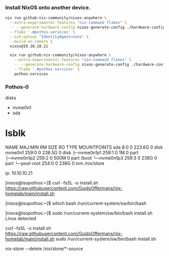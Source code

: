 ### Install NixOS onto another device.

```BASH
nix run github:nix-community/nixos-anywhere \
  --extra-experimental-features "nix-command flakes" \
  -- --generate-hardware-config nixos-generate-config ./hardware-configuration.nix \
  --flake '.#pothos-services' \
  --ssh-option "IdentityAgent=none" \
  --build-on-remote \
  nixos@10.10.10.21

  nix run github:nix-community/nixos-anywhere \
    --extra-experimental-features "nix-command flakes" \
    -- --generate-hardware-config nixos-generate-config ./hardware-configuration.nix \
    --flake '.#pothos-services' \
    pothos-services
```

### Pothos-0

disks

- nvme0n1
- sda

# lsblk
NAME          MAJ:MIN RM   SIZE RO TYPE MOUNTPOINTS
sda             8:0    0 223.6G  0 disk
nvme0n1       259:0    0 238.5G  0 disk
├─nvme0n1p1   259:1    0     1M  0 part
├─nvme0n1p2   259:2    0   500M  0 part /boot
└─nvme0n1p3   259:3    0   238G  0 part
  └─pool-root 254:0    0   238G  0 lvm  /nix/store

ip: 10.10.10.21


[nixos@isopothos:~]$ curl -fsSL -o install.sh https://raw.githubusercontent.com/GuidoOffermans/nix-homelab/main/install.sh

[nixos@isopothos:~]$ which bash
/run/current-system/sw/bin/bash

[nixos@isopothos:~]$ sudo /run/current-system/sw/bin/bash install.sh
Linux detected

curl -fsSL -o install.sh https://raw.githubusercontent.com/GuidoOffermans/nix-homelab/main/install.sh
sudo /run/current-system/sw/bin/bash install.sh




nix-store --delete /nix/store/*-source
